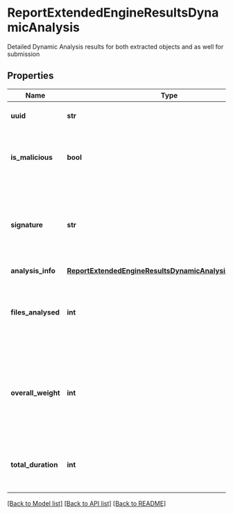 # ReportExtendedEngineResultsDynamicAnalysis

Detailed Dynamic Analysis results for both extracted objects and as well for submission
## Properties
Name | Type | Description | Notes
------------ | ------------- | ------------- | -------------
**uuid** | **str** | UUID of the analysis job. | 
**is_malicious** | **bool** | Result of analysis.  Either malicious or not malicious. | 
**signature** | **str** | signature names based on all the submission results, from Dynamic Analysis | [optional] 
**analysis_info** | [**ReportExtendedEngineResultsDynamicAnalysisAnalysisInfo**](ReportExtendedEngineResultsDynamicAnalysisAnalysisInfo.md) |  | 
**files_analysed** | **int** | Number of objects analysed including primary and extracted objects | 
**overall_weight** | **int** | Maximum weight amongst weights assigned to different triggered rules while dynamic analysis | 
**total_duration** | **int** | Total time spend during Dynamic Analysis in seconds | 

[[Back to Model list]](../README.md#documentation-for-models) [[Back to API list]](../README.md#documentation-for-api-endpoints) [[Back to README]](../README.md)


